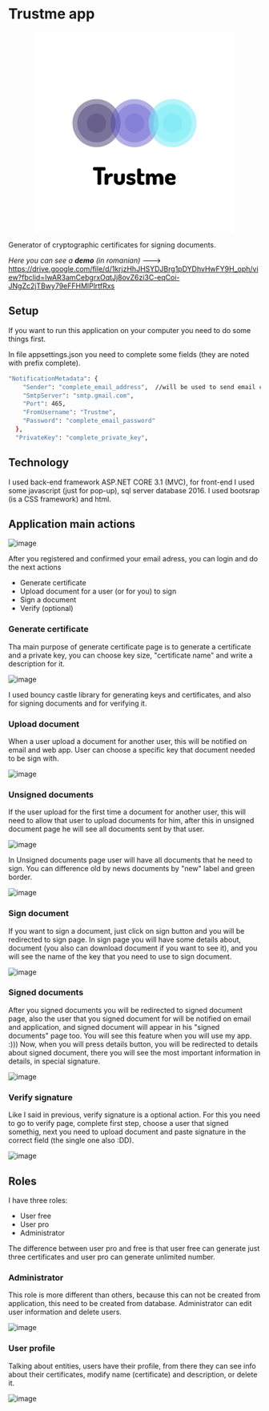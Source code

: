 # Trustme app

<!-- PROJECT LOGO -->
<p align="center">
  <a href="https://github.com/mariru27/Trustme">
    <img src="Trustme/wwwroot/images/logo_navbar_transparent.png" alt="Logo" width="400" height="400">
  </a>

    
Generator of cryptographic certificates for signing documents.
  
 _Here you can see a **demo** (in romanian)_  ---> https://drive.google.com/file/d/1krjzHhJHSYDJBrg1pDYDhvHwFY9H_oph/view?fbclid=IwAR3amCebgrxOqtJj8ovZ6zi3C-eqCoi-JNgZc2jTBwy79eFFHMlPlrtfRxs

## Setup
If you want to run this application on your computer you need to do some things first.


In file appsettings.json you need to complete some fields (they are noted with prefix complete).

```sh
"NotificationMetadata": {
    "Sender": "complete_email_address",  //will be used to send email confirmation
    "SmtpServer": "smtp.gmail.com",
    "Port": 465,
    "FromUsername": "Trustme",
    "Password": "complete_email_password"
  },
  "PrivateKey": "complete_private_key",  
  ```
  
  ## Technology
 
  I used back-end framework ASP.NET CORE 3.1 (MVC), for front-end I used some javascript (just for pop-up), sql server database 2016. I used bootsrap (is a CSS framework) and html.
  
  
  ## Application main actions
  
  ![image](https://user-images.githubusercontent.com/46792157/124161796-81151180-daa6-11eb-85d6-97cee4eb66cf.png)

  After you registered and confirmed your email adress, you can login and do the next actions
  
  * Generate certificate
  * Upload document for a user (or for you) to sign
  * Sign a document
  * Verify (optional)
  
  ### Generate certificate
  
  Tha main purpose of generate certificate page is to generate a certificate and a private key, you can choose key size, "certificate name" and write a description for it.
  
  ![image](https://user-images.githubusercontent.com/46792157/124163103-e9b0be00-daa7-11eb-816a-a7bd9f77fc82.png)

  I used bouncy castle library for generating keys and certificates, and also for signing documents and for verifying it.
  
### Upload document
  
  When a user upload a document for another user, this will be notified on email and web app.
  User can choose a specific key that document needed to be sign with.
  
  ![image](https://user-images.githubusercontent.com/46792157/124164475-5a0c0f00-daa9-11eb-8bd3-ebfcc43baca5.png)
  
### Unsigned documents

  If the user upload for the first time a document for another user, this will need to allow that user to upload documents for him, after this in unsigned document page he will see all documents sent by that user.
  
  ![image](https://user-images.githubusercontent.com/46792157/124164819-cf77df80-daa9-11eb-824b-b8f96d4b8421.png)

  
  In Unsigned documents page user will have all documents that he need to sign. You can difference old by news documents by "new" label and green border.
  
  ![image](https://user-images.githubusercontent.com/46792157/124164968-f7ffd980-daa9-11eb-8272-99087f6147bb.png)

  ### Sign document
  
  If you want to sign a document, just click on sign button and you will be redirected to sign page. In sign page you will have some details about, document (you also can download document if you want to see it), and you will see the name of the key that you need to use to sign document.
  
  ![image](https://user-images.githubusercontent.com/46792157/124170053-a0fd0300-daaf-11eb-94ec-641e3042a5ac.png)

  
  ### Signed documents
  
  After you signed documents you will be redirected to signed document page, also the user that you signed document for will be notified on email and application, and signed document will appear in his "signed documents" page too.
  You will see this feature when you will use my app. :)))
  Now, when you will press details button, you will be redirected to details about signed document, there you will see the most important information in details, in special signature.
  
  ![image](https://user-images.githubusercontent.com/46792157/124170751-79f30100-dab0-11eb-98c4-9e9c22f49842.png)

 ### Verify signature
  Like I said in previous, verify signature is a optional action.
  For this you need to go to verify page, complete first step, choose a user that signed somethig, next you need to upload document and paste signature in the correct field (the single one also :DD).
  
  ![image](https://user-images.githubusercontent.com/46792157/124171569-698f5600-dab1-11eb-9e82-8fac881f2b58.png)

  

 ## Roles
  
  I have three roles:
  
  * User free
  * User pro
  * Administrator
  
  The difference between user pro and free is that user free can generate just three certificates and user pro can generate unlimited number.
  
 ### Administrator
  
  This role is more different than others, because this can not be created from application, this need to be created from database. Administrator can edit user information and delete users.
  
  ![image](https://user-images.githubusercontent.com/46792157/124174066-909b5700-dab4-11eb-944c-c087a29ee71f.png)

  
 ### User profile
  
  Talking about entities, users have their profile, from there they can see info about their certificates, modify name (certificate) and description, or delete it.
  
  ![image](https://user-images.githubusercontent.com/46792157/124172463-8d9f6700-dab2-11eb-8e8c-49d61dd5ee72.png)

  
  


  

